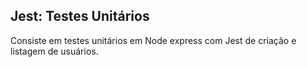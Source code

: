 ## Jest: Testes Unitários
Consiste em testes unitários em Node express com Jest de criação e listagem de usuários.